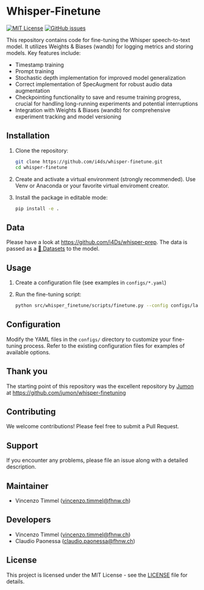 # Whisper-Finetune

[![MIT License](https://img.shields.io/badge/License-MIT-blue.svg)](https://opensource.org/licenses/MIT)
[![GitHub issues](https://img.shields.io/github/issues/i4ds/whisper-finetune.svg)](https://github.com/i4ds/whisper-finetune/issues)

This repository contains code for fine-tuning the Whisper speech-to-text model. It utilizes Weights & Biases (wandb) for logging metrics and storing models. Key features include:

- Timestamp training
- Prompt training
- Stochastic depth implementation for improved model generalization
- Correct implementation of SpecAugment for robust audio data augmentation
- Checkpointing functionality to save and resume training progress, crucial for handling long-running experiments and potential interruptions
- Integration with Weights & Biases (wandb) for comprehensive experiment tracking and model versioning

## Installation

1. Clone the repository:
   ```bash
   git clone https://github.com/i4ds/whisper-finetune.git
   cd whisper-finetune
   ```

2. Create and activate a virtual environment (strongly recommended). Use Venv or Anaconda or your favorite virtual enviroment creator.

3. Install the package in editable mode:
   ```bash
   pip install -e .
   ```

## Data
Please have a look at https://github.com/i4Ds/whisper-prep. The data is passed as a [🤗 Datasets](https://huggingface.co/docs/datasets/en/index) to the model.

## Usage

1. Create a configuration file (see examples in `configs/*.yaml`)

2. Run the fine-tuning script:
   ```bash
   python src/whisper_finetune/scripts/finetune.py --config configs/large-cv-srg-sg-corpus.yaml
   ```

## Configuration

Modify the YAML files in the `configs/` directory to customize your fine-tuning process. Refer to the existing configuration files for examples of available options.

## Thank you

The starting point of this repository was the excellent repository by [Jumon](https://github.com/jumon) at https://github.com/jumon/whisper-finetuning

## Contributing

We welcome contributions! Please feel free to submit a Pull Request.

## Support

If you encounter any problems, please file an issue along with a detailed description.

## Maintainer

- Vincenzo Timmel (vincenzo.timmel@fhnw.ch)

## Developers

- Vincenzo Timmel (vincenzo.timmel@fhnw.ch)
- Claudio Paonessa (claudio.paonessa@fhnw.ch)

## License

This project is licensed under the MIT License - see the [LICENSE](LICENSE) file for details.
